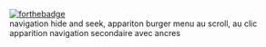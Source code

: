 [![forthebadge](https://forthebadge.com/images/badges/made-with-crayons.svg)](https://forthebadge.com)</br>
navigation hide and seek, appariton burger menu au scroll, au clic apparition navigation secondaire avec ancres
